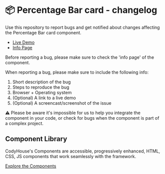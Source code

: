 # 📦 Percentage Bar card - changelog

Use this repository to report bugs and get notified about changes affecting the Percentage Bar card component.

- [Live Demo](https://codyhouse.co/ds/components/app/percentage-bar-card)
- [Info Page](https://codyhouse.co/ds/components/info/percentage-bar-card)

Before reporting a bug, please make sure to check the 'info page' of the component. 

When reporting a bug, please make sure to include the following info:

1. Short description of the bug
2. Steps to reproduce the bug
3. Browser + Operating system
4. (Optional) A link to a live demo
5. (Optional) A screencast/screenshot of the issue

⚠️ Please be aware it's impossible for us to help you integrate the component in your code, or check for bugs when the component is part of a complex project.

## Component Library

CodyHouse's Components are accessible, progressively enhanced, HTML, CSS, JS components that work seamlessly with the framework.

[Explore the Components](https://codyhouse.co/ds/components)
